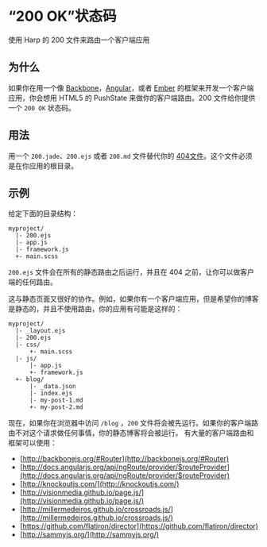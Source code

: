 # “200 OK”状态码

使用 Harp 的 200 文件来路由一个客户端应用

## 为什么

如果你在用一个像 [Backbone](http://backbonejs.org/)，[Angular](http://angularjs.org/)，或者 [Ember](http://emberjs.com/) 的框架来开发一个客户端应用，你会想用 HTML5 的 PushState 来做你的客户端路由。200 文件给你提供一个 `200 OK` 状态码。

## 用法

用一个 `200.jade`、`200.ejs` 或者 `200.md` 文件替代你的 [404文件](http://harpjs.com/docs/development/404-not-found)。这个文件必须是在你应用的根目录。

## 示例

给定下面的目录结构：

``` 
myproject/
  |- 200.ejs
  |- app.js
  |- framework.js
  +- main.scss
```

`200.ejs` 文件会在所有的静态路由之后运行，并且在 404 之前，让你可以做客户端的任何路由。

这与静态页面又很好的协作。例如，如果你有一个客户端应用，但是希望你的博客是静态的，并且不使用路由，你的应用有可能是这样的：

``` 
myproject/
  |- _layout.ejs
  |- 200.ejs
  |- css/
      +- main.scss
  |- js/
      |- app.js
      +- framework.js
  +- blog/
      |- _data.json
      |- index.ejs
      |- my-post-1.md
      +- my-post-2.md
```

现在，如果你在浏览器中访问 `/blog` ，`200` 文件将会被先运行。如果你的客户端路由不对这个请求做任何事情，你的静态博客将会被运行。
有大量的客户端路由和框架可以使用：

- [http://backbonejs.org/#Router](http://backbonejs.org/#Router)
- [http://docs.angularjs.org/api/ngRoute/provider/$routeProvider](http://docs.angularjs.org/api/ngRoute/provider/$routeProvider)
- [http://knockoutjs.com/](http://knockoutjs.com/)
- [http://visionmedia.github.io/page.js/](http://visionmedia.github.io/page.js/)
- [http://millermedeiros.github.io/crossroads.js/](http://millermedeiros.github.io/crossroads.js/)
- [https://github.com/flatiron/director](https://github.com/flatiron/director)
- [http://sammyjs.org/](http://sammyjs.org/)
